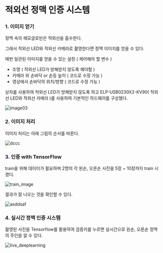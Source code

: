 # 적외선 정맥 인증 시스템

### 1. 이미지 얻기

정맥 속의 헤모글로빈은 적외선을 흡수한다.

그래서 적외선 LED와 적외선 카메라로 촬영한다면 정맥 이미지를 얻을 수 있다.

매번 일관된 이미지를 얻을 수 있는 설정 ( 제어해야 할 변수 )

- 조명 ( 적외선 LED가 방해받지 않도록 해야함 )
- 카메라 위 손바닥 or 손등 높이 ( 코드로 수정 가능 )
- 영상에서 손바닥의 위치/방향 ( 코드로 수정 가능 )

상자를 사용하여 적외선 LED가 방해받지 않도록 하고 ELP-USB0230X2-KV90( 적외선 LED와 적외선 카메라 )를 사용하여 기본적인 하드웨어를 구성했다.

![image03](https://user-images.githubusercontent.com/73572179/117946330-2c78d400-b34a-11eb-8b02-75752e9388ad.jpg)

### 2. 이미지 처리

이미지 처리는 아래 그림의 순서를 따른다.

![dccc](https://user-images.githubusercontent.com/73572179/117950134-d6a62b00-b34d-11eb-8c70-42695ac6c6fa.JPG)

### 3. 인증 with TensorFlow

train을 위해 데이터가 필요하며 2명의 각 왼손, 오른손 사진을 5장 ~ 10장까지 train 시켰다.

![train_image](https://user-images.githubusercontent.com/73572179/117949151-c9d50780-b34c-11eb-9dd2-0fb920da46d4.JPG)

결과가 잘 나오는 것을 확인할 수 있다.

![asddsaf](https://user-images.githubusercontent.com/73572179/117949363-03a60e00-b34d-11eb-8ab4-be930519543b.JPG)

### 4. 실시간 정맥 인증 시스템

촬영된 사진을 Tensorflow를 활용하여 검증키를 누르면 실시간으로 왼손, 오른손 정맥의 주인을 알 수 있다.

![live_deeplearning](https://user-images.githubusercontent.com/73572179/118231434-1a25a400-b4ca-11eb-9456-5c9a9ee596e3.jpg)
